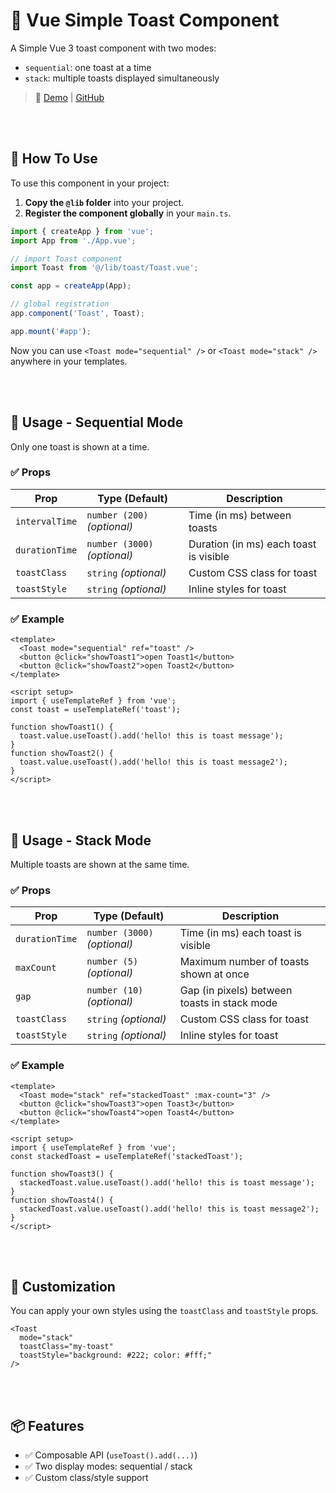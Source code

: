 # 🥐 Vue Simple Toast Component

A Simple Vue 3 toast component with two modes:
- `sequential`: one toast at a time
- `stack`: multiple toasts displayed simultaneously

> 🔗 [Demo](https://v-simple-toast.netlify.app/) | [GitHub](https://github.com/KumJungMin/v-simple-toast)

<br/><br/>

## 🚀 How To Use

To use this component in your project:

1. **Copy the `@lib` folder** into your project.
2. **Register the component globally** in your `main.ts`.

```ts
import { createApp } from 'vue';
import App from './App.vue';

// import Toast component
import Toast from '@/lib/toast/Toast.vue';

const app = createApp(App);

// global registration
app.component('Toast', Toast);

app.mount('#app');
```

Now you can use `<Toast mode="sequential" />` or `<Toast mode="stack" />` anywhere in your templates.

<br/><br/>

## 🧪 Usage - Sequential Mode

Only one toast is shown at a time.

### ✅ Props

| Prop           | Type (Default)          | Description                                         |
|----------------|--------------------------|-----------------------------------------------------|
| `intervalTime` | `number (200)` _(optional)_ | Time (in ms) between toasts                         |
| `durationTime` | `number (3000)` _(optional)_ | Duration (in ms) each toast is visible              |
| `toastClass`   | `string` _(optional)_       | Custom CSS class for toast                          |
| `toastStyle`   | `string` _(optional)_       | Inline styles for toast                             |

### ✅ Example

```vue
<template>
  <Toast mode="sequential" ref="toast" />
  <button @click="showToast1">open Toast1</button>
  <button @click="showToast2">open Toast2</button>
</template>

<script setup>
import { useTemplateRef } from 'vue';
const toast = useTemplateRef('toast');

function showToast1() {
  toast.value.useToast().add('hello! this is toast message');
}
function showToast2() {
  toast.value.useToast().add('hello! this is toast message2');
}
</script>
```

<br/><br/>

## 🧪 Usage - Stack Mode

Multiple toasts are shown at the same time.

### ✅ Props

| Prop             | Type (Default)           | Description                                              |
|------------------|---------------------------|----------------------------------------------------------|
| `durationTime`   | `number (3000)` _(optional)_ | Time (in ms) each toast is visible                       |
| `maxCount`  | `number (5)` _(optional)_    | Maximum number of toasts shown at once                  |
| `gap` | `number (10)` _(optional)_    | Gap (in pixels) between toasts in stack mode                 |
| `toastClass`     | `string` _(optional)_        | Custom CSS class for toast                              |
| `toastStyle`     | `string` _(optional)_        | Inline styles for toast                                 |

### ✅ Example

```vue
<template>
  <Toast mode="stack" ref="stackedToast" :max-count="3" />
  <button @click="showToast3">open Toast3</button>
  <button @click="showToast4">open Toast4</button>
</template>

<script setup>
import { useTemplateRef } from 'vue';
const stackedToast = useTemplateRef('stackedToast');

function showToast3() {
  stackedToast.value.useToast().add('hello! this is toast message');
}
function showToast4() {
  stackedToast.value.useToast().add('hello! this is toast message2');
}
</script>
```

<br/><br/>

## 💅 Customization

You can apply your own styles using the `toastClass` and `toastStyle` props.

```vue
<Toast
  mode="stack"
  toastClass="my-toast"
  toastStyle="background: #222; color: #fff;"
/>
```

<br/><br/>

## 📦 Features

- ✅ Composable API (`useToast().add(...)`)
- ✅ Two display modes: sequential / stack
- ✅ Custom class/style support

